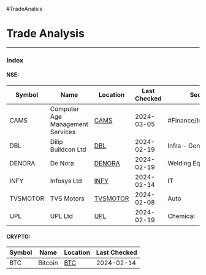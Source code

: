 #TradeAnalsis
# Trade Analysis

---
### Index

#### NSE:
| Symbol   | Name                             | Location                         | Last Checked | Sector               |
| -------- | -------------------------------- | -------------------------------- | ------------ | -------------------- |
| CAMS     | Computer Age Management Services | [CAMS](CAMS/CAMS.md)             | 2024-03-05   | #Finance/Investments |
| DBL      | Dilip Buildcon Ltd               | [DBL](DBL/DBL.md)                | 2024-02-19   | Infra - General      |
| DENORA   | De Nora                          | [DENORA](DENORA/DENORA.md)       | 2024-02-19   | Welding Equipments   |
| INFY     | Infosys Ltd                      | [INFY](INFY/INFY.md)             | 2024-02-14   | IT                   |
| TVSMOTOR | TVS Motors                       | [TVSMOTOR](TVSMOTOR/TVSMOTOR.md) | 2024-02-08   | Auto                 |
| UPL      | UPL Ltd                          | [UPL](UPL/UPL.md)                | 2024-02-19   | Chemical             |

#### CRYPTO:
| Symbol | Name    | Location          | Last Checked |
| ------ | ------- | ----------------- | ------------ |
| BTC    | Bitcoin | [BTC](BTC/BTC.md) | 2024-02-14   |
